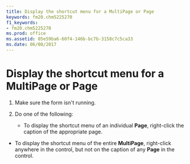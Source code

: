 ```yaml
---
title: Display the shortcut menu for a MultiPage or Page
keywords: fm20.chm5225270
f1_keywords:
- fm20.chm5225270
ms.prod: office
ms.assetid: 05e59ba6-60f4-146b-bc7b-3158c7c5ca33
ms.date: 06/08/2017
---
```



# Display the shortcut menu for a MultiPage or Page




1. Make sure the form isn't running.
    
2. Do one of the following:
    
    
    
      - To display the shortcut menu of an individual **Page**, right-click the caption of the appropriate page.
    
  - To display the shortcut menu of the entire **MultiPage**, right-click anywhere in the control, but not on the caption of any **Page** in the control.
    

    
    




